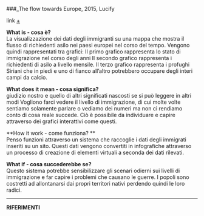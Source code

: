 ###_The flow towards Europe, 2015, Lucify      

link [+](https://www.lucify.com/the-flow-towards-europe/)<br>

**What is - cosa è?**   
La visualizzazione dei dati degli immigranti su una mappa che mostra il flusso di richiedenti asilo nei paesi europei nel corso del tempo. Vengono quindi rappresentati tra grafici: Il primo grafico rappresenta lo stato di immigrazione nel corso degli anni Il secondo grafico rappresenta i richiedenti di asilo a livello mensile. Il terzo grafico rappresenta i profughi Siriani che in piedi e uno di fianco all’altro potrebbero occupare degli interi campi da calcio.

**What does it mean - cosa significa?**    
giudizio nostro e quello di altri significati nascosti se si può leggere in altri modi Vogliono farci vedere il livello di immigrazione, di cui molte volte sentiamo solamente parlare o vediamo dei numeri ma non ci rendiamo conto di cosa reale succede. Ciò è possibile da individuare e capire attraverso dei grafici interattivi come questi.

**How it work - come funziona? **   
Penso funzioni attraverso un sistema che raccoglie i dati degli immigrati inseriti su un sito. Questi dati vengono convertiti in infografiche attraverso un processo di creazione di elementi virtuali a seconda dei dati rilevati.

**What if - cosa succederebbe se?**   
Questo sistema potrebbe sensibilizzare gli scenari odierni sui livelli di immigrazione e far capire i problemi che causano le guerre. I popoli sono costretti ad allontanarsi dai propri territori nativi perdendo quindi le loro radici.


------------

**RIFERIMENTI**
